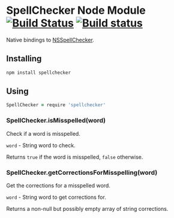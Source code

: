 # SpellChecker Node Module [![Build Status](https://travis-ci.org/atom/node-spellchecker.svg?branch=master)](https://travis-ci.org/atom/node-spellchecker) [![Build status](https://ci.appveyor.com/api/projects/status/up294b734wagwlaw/branch/master?svg=true)](https://ci.appveyor.com/project/kevinsawicki/node-spellchecker/branch/master)

Native bindings to [NSSpellChecker](https://developer.apple.com/library/mac/#documentation/cocoa/reference/ApplicationKit/Classes/NSSpellChecker_Class/Reference/Reference.html).

## Installing

```bash
npm install spellchecker
```

## Using

```coffeescript
SpellChecker = require 'spellchecker'
```

### SpellChecker.isMisspelled(word)

Check if a word is misspelled.

`word` - String word to check.

Returns `true` if the word is misspelled, `false` otherwise.

### SpellChecker.getCorrectionsForMisspelling(word)

Get the corrections for a misspelled word.

`word` - String word to get corrections for.

Returns a non-null but possibly empty array of string corrections.
